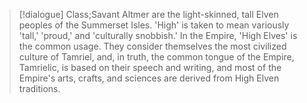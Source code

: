 >[!dialogue] Class;Savant
>Altmer are the light-skinned, tall Elven peoples of the Summerset Isles. 'High' is taken to mean variously 'tall,' 'proud,' and 'culturally snobbish.' In the Empire, 'High Elves' is the common usage. They consider themselves the most civilized culture of Tamriel, and, in truth, the common tongue of the Empire, Tamrielic, is based on their speech and writing, and most of the Empire's arts, crafts, and sciences are derived from High Elven traditions.